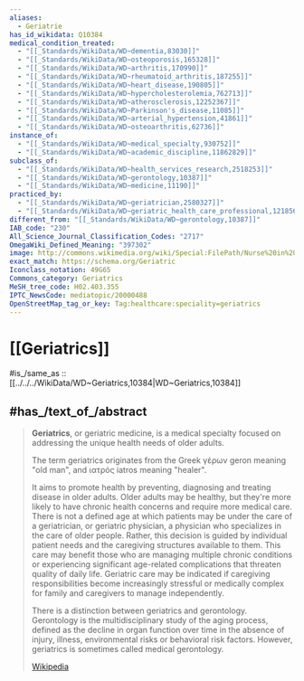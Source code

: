 ```yaml
---
aliases:
  - Geriatrie
has_id_wikidata: Q10384
medical_condition_treated:
  - "[[_Standards/WikiData/WD~dementia,83030]]"
  - "[[_Standards/WikiData/WD~osteoporosis,165328]]"
  - "[[_Standards/WikiData/WD~arthritis,170990]]"
  - "[[_Standards/WikiData/WD~rheumatoid_arthritis,187255]]"
  - "[[_Standards/WikiData/WD~heart_disease,190805]]"
  - "[[_Standards/WikiData/WD~hypercholesterolemia,762713]]"
  - "[[_Standards/WikiData/WD~atherosclerosis,12252367]]"
  - "[[_Standards/WikiData/WD~Parkinson's_disease,11085]]"
  - "[[_Standards/WikiData/WD~arterial_hypertension,41861]]"
  - "[[_Standards/WikiData/WD~osteoarthritis,62736]]"
instance_of:
  - "[[_Standards/WikiData/WD~medical_specialty,930752]]"
  - "[[_Standards/WikiData/WD~academic_discipline,11862829]]"
subclass_of:
  - "[[_Standards/WikiData/WD~health_services_research,2518253]]"
  - "[[_Standards/WikiData/WD~gerontology,10387]]"
  - "[[_Standards/WikiData/WD~medicine,11190]]"
practiced_by:
  - "[[_Standards/WikiData/WD~geriatrician,2580327]]"
  - "[[_Standards/WikiData/WD~geriatric_health_care_professional,121856350]]"
different_from: "[[_Standards/WikiData/WD~gerontology,10387]]"
IAB_code: "230"
All_Science_Journal_Classification_Codes: "2717"
OmegaWiki_Defined_Meaning: "397302"
image: http://commons.wikimedia.org/wiki/Special:FilePath/Nurse%20in%20geriatry.jpg
exact_match: https://schema.org/Geriatric
Iconclass_notation: 49G65
Commons_category: Geriatrics
MeSH_tree_code: H02.403.355
IPTC_NewsCode: mediatopic/20000488
OpenStreetMap_tag_or_key: Tag:healthcare:speciality=geriatrics
---
```


# [[Geriatrics]] 

#is_/same_as :: [[../../../WikiData/WD~Geriatrics,10384|WD~Geriatrics,10384]] 

## #has_/text_of_/abstract 

> **Geriatrics**, or geriatric medicine, is a medical specialty 
> focused on addressing the unique health needs of older adults. 
> 
> The term geriatrics originates from the Greek γέρων geron meaning "old man", 
> and ιατρός iatros meaning "healer". 
> 
> It aims to promote health by preventing, diagnosing and treating disease in older adults. Older adults may be healthy, but they're more likely to have chronic health concerns and require more medical care. There is not a defined age at which patients may be under the care of a geriatrician, or geriatric physician, a physician who specializes in the care of older people. Rather, this decision is guided by individual patient needs and the caregiving structures available to them. This care may benefit those who are managing multiple chronic conditions or experiencing significant age-related complications that threaten quality of daily life. Geriatric care may be indicated if caregiving responsibilities become increasingly stressful or medically complex for family and caregivers to manage independently.
>
> There is a distinction between geriatrics and gerontology. Gerontology is the multidisciplinary study of the aging process, defined as the decline in organ function over time in the absence of injury, illness, environmental risks or behavioral risk factors. However, geriatrics is sometimes called medical gerontology.
>
> [Wikipedia](https://en.wikipedia.org/wiki/Geriatrics) 

